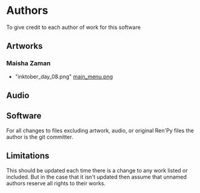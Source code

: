# Authors

To give credit to each author of work for this software

## Artworks

### Maisha Zaman
- "inktober_day_08.png" [main_menu.png](game/gui/main_menu.png)

## Audio

## Software

For all changes to files excluding artwork, audio, or original Ren'Py files the author is the git committer.

## Limitations

This should be updated each time there is a change to any work listed or included. But in the case that it isn't updated then assume that unnamed authors reserve all rights to their works.